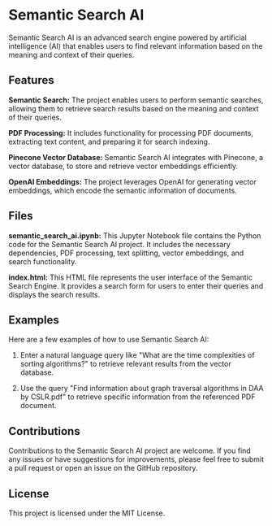# Semantic Search AI

Semantic Search AI is an advanced search engine powered by artificial intelligence (AI) that enables users to find relevant information based on the meaning and context of their queries. 


## Features

**Semantic Search:** The project enables users to perform semantic searches, allowing them to retrieve search results based on the meaning and context of their queries.

**PDF Processing:** It includes functionality for processing PDF documents, extracting text content, and preparing it for search indexing.

**Pinecone Vector Database:** Semantic Search AI integrates with Pinecone, a vector database, to store and retrieve vector embeddings efficiently.

**OpenAI Embeddings:** The project leverages OpenAI for generating vector embeddings, which encode the semantic information of documents.


## Files

**semantic_search_ai.ipynb:** This Jupyter Notebook file contains the Python code for the Semantic Search AI project. It includes the necessary dependencies, PDF processing, text splitting, vector embeddings, and search functionality.

**index.html:** This HTML file represents the user interface of the Semantic Search Engine. It provides a search form for users to enter their queries and displays the search results.



## Examples

Here are a few examples of how to use Semantic Search AI:

1. Enter a natural language query like "What are the time complexities of sorting algorithms?" to retrieve relevant results from the vector database.

2. Use the query "Find information about graph traversal algorithms in DAA by CSLR.pdf" to retrieve specific information from the referenced PDF document.


## Contributions
Contributions to the Semantic Search AI project are welcome. If you find any issues or have suggestions for improvements, please feel free to submit a pull request or open an issue on the GitHub repository.


## License
This project is licensed under the MIT License.


